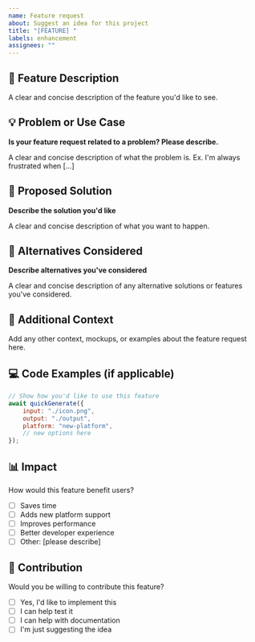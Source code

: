 ```yaml
---
name: Feature request
about: Suggest an idea for this project
title: "[FEATURE] "
labels: enhancement
assignees: ""
---
```


## 🚀 Feature Description

A clear and concise description of the feature you'd like to see.

## 💡 Problem or Use Case

**Is your feature request related to a problem? Please describe.**

A clear and concise description of what the problem is. Ex. I'm always frustrated when [...]

## 🎯 Proposed Solution

**Describe the solution you'd like**

A clear and concise description of what you want to happen.

## 🔄 Alternatives Considered

**Describe alternatives you've considered**

A clear and concise description of any alternative solutions or features you've considered.

## 📝 Additional Context

Add any other context, mockups, or examples about the feature request here.

## 💻 Code Examples (if applicable)

```javascript
// Show how you'd like to use this feature
await quickGenerate({
	input: "./icon.png",
	output: "./output",
	platform: "new-platform",
	// new options here
});
```

## 📊 Impact

How would this feature benefit users?

- [ ] Saves time
- [ ] Adds new platform support
- [ ] Improves performance
- [ ] Better developer experience
- [ ] Other: [please describe]

## 🤝 Contribution

Would you be willing to contribute this feature?

- [ ] Yes, I'd like to implement this
- [ ] I can help test it
- [ ] I can help with documentation
- [ ] I'm just suggesting the idea

